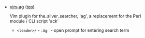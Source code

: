 
*   <a name="vim-ag">[vim-ag](https://github.com/rking/ag.vim) ([top](#top))

    Vim plugin for the_silver_searcher, 'ag', a replacement for the Perl module / CLI script 'ack'

    * `<leader>/` - `:Ag ` - open prompt for entering search term
